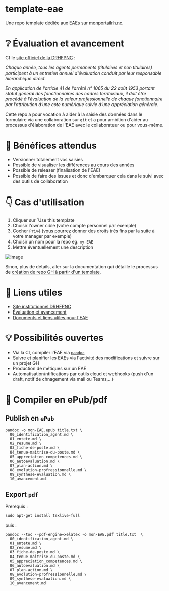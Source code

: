 # template-eae

Une repo template dédiée aux EAEs sur [monportailrh.nc](https://www.monportailrh.nc/).

# ❔ Évaluation et avancement

Cf le [site officiel de la DRHFPNC](https://drhfpnc.gouv.nc/carriere-des-fonctionnaires/evaluation-et-avancement) : 

_Chaque année, tous les agents permanents (titulaires et non titulaires) participent
à un entretien annuel d'évaluation conduit par leur responsable hiérarchique direct._

_En application de l’article 41 de l’arrêté n° 1065 du 22 août 1953 portant statut général
des fonctionnaires des cadres territoriaux, il doit être procédé à l’évaluation de la valeur
professionnelle de chaque fonctionnaire par l’attribution d’une cote numérique suivie d’une
appréciation générale._

Cette repo a pour vocation à aider à la saisie des données dans le formulaire via une collaboration sur `git`
et a pour ambition d'aider au processus d'élaboration de l'EAE avec le collaborateur ou pour vous-même.

# 🥇 Bénéfices attendus

- Versionner totalement vos saisies
- Possible de visualiser les différences au cours des années
- Possible de releaser (finalisation de l'EAE)
- Possible de faire des issues et donc d'embarquer cela dans le suivi avec des outils de collaboration

# 👇 Cas d'utilisation

1. Cliquer sur `Use this template
2. Choisir l'owner cible (votre compte personnel par exemple)
3. Cocher `Privé` (vous pourrez donner des droits très fins par la suite à votre manager par exemple)
4. Choisir un nom pour la repo eg. `my-EAE`
5. Mettre éventuellement une description

![image](https://user-images.githubusercontent.com/5235127/160503835-782e58b7-de7f-4544-aca1-1fb450c248a0.png)

Sinon, plus de détails, aller sur la documentation qui détaille le processus de [création de repo GH à partir d'un template](https://docs.github.com/en/repositories/creating-and-managing-repositories/creating-a-repository-from-a-template).


# 🔖 Liens utiles

- [Site institutionnel DRHFPNC](https://drhfpnc.gouv.nc/)
- [Évaluation et avancement](https://drhfpnc.gouv.nc/carriere-des-fonctionnaires/evaluation-et-avancement)
- [Documents et liens utiles pour l'EAE](https://drhfpnc.gouv.nc/formulaires-agents/entretien-annuel-dechange)

# 💡 Possibilités ouvertes

- Via la CI, compiler l'EAE via [`pandoc`](https://pandoc.org/)
- Suivre et planifier les EAEs via l'activité des modifications et suivre sur un projet GH
- Production de métiques sur un EAE
- Automatisation/ntifications par outils cloud et webhooks (push d'un draft, notif de chnagement via mail ou Teams,...)

# 📖 Compiler en ePub/pdf

## Publish en `ePub`

```
pandoc -o mon-EAE.epub title.txt \
  00_identification_agent.md \
  01_entete.md \
  02_resume.md \
  03_fiche-de-poste.md \
  04_tenue-maitrise-du-poste.md \
  05_appreciation_competences.md \
  06_autoevaluation.md \
  07_plan-action.md \
  08_evolution-profressionnelle.md \
  09_synthese-evaluation.md \
  10_avancement.md
```


## Export `pdf`

Prerequis : 

```
sudo apt-get install texlive-full
```
puis : 

```
pandoc --toc --pdf-engine=xelatex -o mon-EAE.pdf title.txt  \
  00_identification_agent.md \
  01_entete.md \
  02_resume.md \
  03_fiche-de-poste.md \
  04_tenue-maitrise-du-poste.md \
  05_appreciation_competences.md \
  06_autoevaluation.md \
  07_plan-action.md \
  08_evolution-profressionnelle.md \
  09_synthese-evaluation.md \
  10_avancement.md
```
